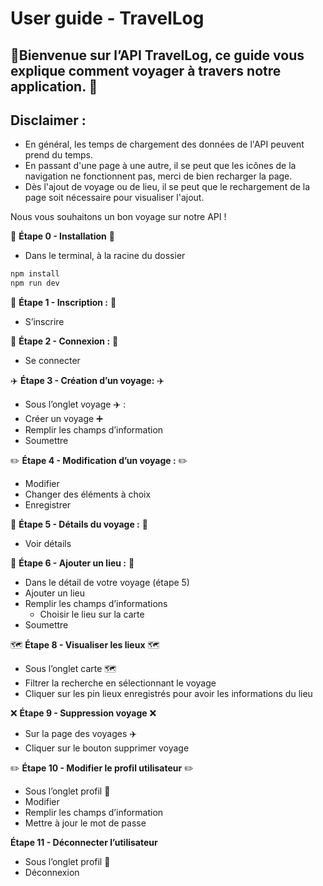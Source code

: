 # User guide - TravelLog

📱Bienvenue sur l’API TravelLog, ce guide vous explique comment voyager à travers notre application. 📱
---

## Disclaimer :
- En général, les temps de chargement des données de l'API peuvent prend du temps.
- En passant d'une page à une autre, il se peut que les icônes de la navigation ne fonctionnent pas, merci de bien recharger la page.
- Dès l'ajout de voyage ou de lieu, il se peut que le rechargement de la page soit nécessaire pour visualiser l'ajout. 

Nous vous souhaitons un bon voyage sur notre API !
  
:construction: **Étape 0 - Installation** :construction:

- Dans le terminal, à la racine du dossier

```jsx
npm install
npm run dev
```

:bust_in_silhouette: **Étape 1 - Inscription :** :bust_in_silhouette:

- S’inscrire

:link: **Étape 2 - Connexion :** :link:

- Se connecter

:airplane: **Étape 3 - Création d’un voyage:** :airplane:

- Sous l’onglet voyage ✈️ :
- Créer un voyage ➕
- Remplir les champs d’information
- Soumettre

:pencil2: **Étape 4 - Modification d’un voyage :** :pencil2:

- Modifier
- Changer des éléments à choix
- Enregistrer

:page_facing_up: **Étape 5 - Détails du voyage :** :page_facing_up:

- Voir détails

:round_pushpin: **Étape 6 - Ajouter un lieu :** :round_pushpin:

- Dans le détail de votre voyage (étape 5)
- Ajouter un lieu
- Remplir les champs d’informations
    - Choisir le lieu sur la carte
- Soumettre


:world_map: **Étape 8 - Visualiser les lieux** :world_map:

- Sous l’onglet carte 🗺️
- Filtrer la recherche en sélectionnant le voyage
- Cliquer sur les pin lieux enregistrés pour avoir les informations du lieu

:x: **Étape 9 - Suppression voyage** :x:

- Sur la page des voyages ✈️
- Cliquer sur le bouton supprimer voyage

:pencil2: **Étape 10 - Modifier le profil utilisateur** :pencil2:

- Sous l’onglet profil 👤
- Modifier
- Remplir les champs d’information
- Mettre à jour le mot de passe

**Étape 11 - Déconnecter l’utilisateur** 

- Sous l’onglet profil 👤
- Déconnexion
